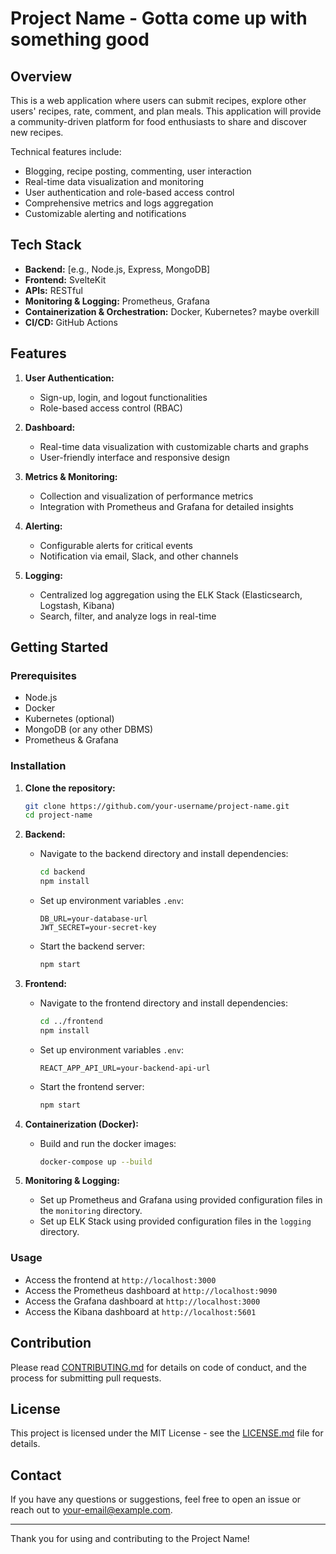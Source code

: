 # Project Name - Gotta come up with something good

## Overview
This is a web application where users can submit recipes, explore other users' recipes, rate, comment, and plan meals. This application will provide a community-driven platform for food enthusiasts to share and discover new recipes.

Technical features include:

- Blogging, recipe posting, commenting, user interaction
- Real-time data visualization and monitoring
- User authentication and role-based access control
- Comprehensive metrics and logs aggregation
- Customizable alerting and notifications

## Tech Stack
- **Backend:** [e.g., Node.js, Express, MongoDB]
- **Frontend:** SvelteKit
- **APIs:** RESTful
- **Monitoring & Logging:** Prometheus, Grafana
- **Containerization & Orchestration:** Docker, Kubernetes? maybe overkill
- **CI/CD:** GitHub Actions

## Features
1. **User Authentication:**
   - Sign-up, login, and logout functionalities
   - Role-based access control (RBAC)

2. **Dashboard:**
   - Real-time data visualization with customizable charts and graphs
   - User-friendly interface and responsive design

3. **Metrics & Monitoring:**
   - Collection and visualization of performance metrics
   - Integration with Prometheus and Grafana for detailed insights

4. **Alerting:**
   - Configurable alerts for critical events
   - Notification via email, Slack, and other channels

5. **Logging:**
   - Centralized log aggregation using the ELK Stack (Elasticsearch, Logstash, Kibana)
   - Search, filter, and analyze logs in real-time

## Getting Started

### Prerequisites
- Node.js
- Docker
- Kubernetes (optional)
- MongoDB (or any other DBMS)
- Prometheus & Grafana

### Installation

1. **Clone the repository:**
    ```sh
    git clone https://github.com/your-username/project-name.git
    cd project-name
    ```

2. **Backend:**
    - Navigate to the backend directory and install dependencies:
      ```sh
      cd backend
      npm install
      ```

    - Set up environment variables `.env`:
      ```
      DB_URL=your-database-url
      JWT_SECRET=your-secret-key
      ```

    - Start the backend server:
      ```sh
      npm start
      ```

3. **Frontend:**
    - Navigate to the frontend directory and install dependencies:
      ```sh
      cd ../frontend
      npm install
      ```

    - Set up environment variables `.env`:
      ```
      REACT_APP_API_URL=your-backend-api-url
      ```

    - Start the frontend server:
      ```sh
      npm start
      ```

4. **Containerization (Docker):**
    - Build and run the docker images:
      ```sh
      docker-compose up --build
      ```

5. **Monitoring & Logging:**
    - Set up Prometheus and Grafana using provided configuration files in the `monitoring` directory.
    - Set up ELK Stack using provided configuration files in the `logging` directory.

### Usage
- Access the frontend at `http://localhost:3000`
- Access the Prometheus dashboard at `http://localhost:9090`
- Access the Grafana dashboard at `http://localhost:3000`
- Access the Kibana dashboard at `http://localhost:5601`

## Contribution
Please read [CONTRIBUTING.md](CONTRIBUTING.md) for details on code of conduct, and the process for submitting pull requests.

## License
This project is licensed under the MIT License - see the [LICENSE.md](LICENSE.md) file for details.

## Contact
If you have any questions or suggestions, feel free to open an issue or reach out to [your-email@example.com](mailto:your-email@example.com).

---

Thank you for using and contributing to the Project Name!